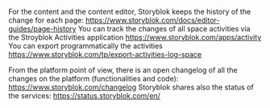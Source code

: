 For the content and the content editor, Storyblok keeps the history of the change for each page: https://www.storyblok.com/docs/editor-guides/page-history
You can track the  changes of all space activities via the Stroyblok Activities application https://www.storyblok.com/apps/activity
You can export programmatically the activities https://www.storyblok.com/tp/export-activities-log-space

From the platform point of view, there is an open changelog of all the changes on the platform (functionalities and code): https://www.storyblok.com/changelog
Storyblok shares also the status of the services: https://status.storyblok.com/en/